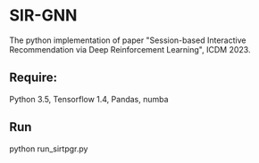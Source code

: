 # SIR-GNN
The python implementation of paper "Session-based Interactive Recommendation via Deep Reinforcement Learning", ICDM 2023. 

## Require: 
Python 3.5, Tensorflow 1.4, Pandas, numba

## Run
python run_sirtpgr.py

